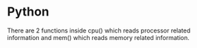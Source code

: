 # Python
There are 2 functions inside 
cpu() which reads processor related information and mem() which reads memory related information.
